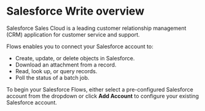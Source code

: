 # Salesforce Write overview

Salesforce Sales Cloud is a leading customer relationship management \(CRM\) application for customer service and support. 

Flows enables you to connect your Salesforce account to:

* Create, update, or delete objects in Salesforce.
* Download an attachment from a record.
* Read, look up, or query records.
* Poll the status of a batch job.

To begin your Salesforce Flows, either select a pre-configured Salesforce account from the dropdown or click **Add Account** to configure your existing Salesforce account.


